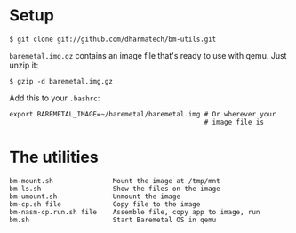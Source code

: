 
# Setup

    $ git clone git://github.com/dharmatech/bm-utils.git

`baremetal.img.gz` contains an image file that's ready to use with
qemu. Just unzip it:

    $ gzip -d baremetal.img.gz

Add this to your `.bashrc`:

    export BAREMETAL_IMAGE=~/baremetal/baremetal.img # Or wherever your
                                                     # image file is

# The utilities

    bm-mount.sh               Mount the image at /tmp/mnt
    bm-ls.sh                  Show the files on the image
    bm-umount.sh              Unmount the image
    bm-cp.sh file             Copy file to the image
    bm-nasm-cp.run.sh file    Assemble file, copy app to image, run
    bm.sh                     Start Baremetal OS in qemu

